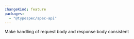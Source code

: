 ```yaml
---
changeKind: feature
packages:
  - "@typespec/spec-api"
---
```


Make handling of request body and response body consistent